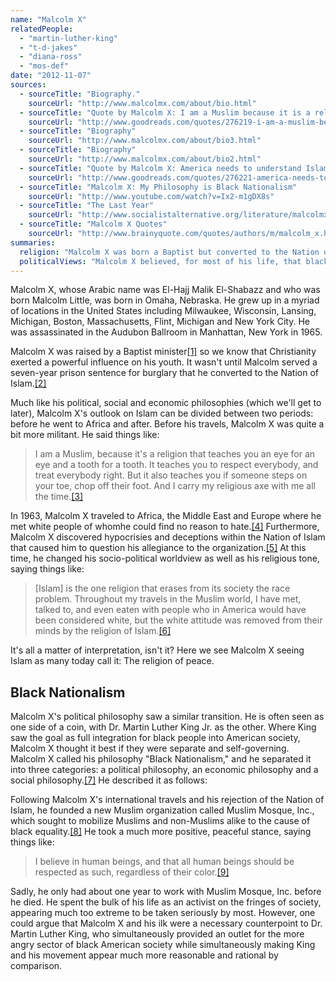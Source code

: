 ```yaml
---
name: "Malcolm X"
relatedPeople:
  - "martin-luther-king"
  - "t-d-jakes"
  - "diana-ross"
  - "mos-def"
date: "2012-11-07"
sources:
  - sourceTitle: "Biography."
    sourceUrl: "http://www.malcolmx.com/about/bio.html"
  - sourceTitle: "Quote by Malcolm X: I am a Muslim because it is a religion that tea.."
    sourceUrl: "http://www.goodreads.com/quotes/276219-i-am-a-muslim-because-it-s-a-religion-that-teaches"
  - sourceTitle: "Biography"
    sourceUrl: "http://www.malcolmx.com/about/bio3.html"
  - sourceTitle: "Biography"
    sourceUrl: "http://www.malcolmx.com/about/bio2.html"
  - sourceTitle: "Quote by Malcolm X: America needs to understand Islam, because this…"
    sourceUrl: "http://www.goodreads.com/quotes/276221-america-needs-to-understand-islam-because-this-is-the-one"
  - sourceTitle: "Malcolm X: My Philosophy is Black Nationalism"
    sourceUrl: "http://www.youtube.com/watch?v=Ix2-m1gDX8s"
  - sourceTitle: "The Last Year"
    sourceUrl: "http://www.socialistalternative.org/literature/malcolmx/ch4.html"
  - sourceTitle: "Malcolm X Quotes"
    sourceUrl: "http://www.brainyquote.com/quotes/authors/m/malcolm_x.html"
summaries:
  religion: "Malcolm X was born a Baptist but converted to the Nation of Islam in prison."
  politicalViews: "Malcolm X believed, for most of his life, that black people should operate separate and free from white American society. He took a slightly more integrative approach in his last years."
---
```


Malcolm X, whose Arabic name was El-Hajj Malik El-Shabazz and who was born Malcolm Little, was born in Omaha, Nebraska. He grew up in a myriad of locations in the United States including Milwaukee, Wisconsin, Lansing, Michigan, Boston, Massachusetts, Flint, Michigan and New York City. He was assassinated in the Audubon Ballroom in Manhattan, New York in 1965.

Malcolm X was raised by a Baptist minister<a class="source-citation" href="#http%3A%2F%2Fwww.malcolmx.com%2Fabout%2Fbio.html" title="Biography.">[1]</a> so we know that Christianity exerted a powerful influence on his youth. It wasn't until Malcolm served a seven-year prison sentence for burglary that he converted to the Nation of Islam.<a class="source-citation" href="#http%3A%2F%2Fwww.malcolmx.com%2Fabout%2Fbio.html" title="Biography.">[2]</a>

Much like his political, social and economic philosophies (which we'll get to later), Malcolm X's outlook on Islam can be divided between two periods: before he went to Africa and after. Before his travels, Malcolm X was quite a bit more militant. He said things like:

>I am a Muslim, because it's a religion that teaches you an eye for an eye and a tooth for a tooth. It teaches you to respect everybody, and treat everybody right. But it also teaches you if someone steps on your toe, chop off their foot. And I carry my religious axe with me all the time.<a class="source-citation" href="#http%3A%2F%2Fwww.goodreads.com%2Fquotes%2F276219-i-am-a-muslim-because-it-s-a-religion-that-teaches" title="Quote by Malcolm X: I am a Muslim because it is a religion that tea..">[3]</a>

In 1963, Malcolm X traveled to Africa, the Middle East and Europe where he met white people of whomhe could find no reason to hate.<a class="source-citation" href="#http%3A%2F%2Fwww.malcolmx.com%2Fabout%2Fbio3.html" title="Biography">[4]</a> Furthermore, Malcolm X discovered hypocrisies and deceptions within the Nation of Islam that caused him to question his allegiance to the organization.<a class="source-citation" href="#http%3A%2F%2Fwww.malcolmx.com%2Fabout%2Fbio2.html" title="Biography">[5]</a> At this time, he changed his socio-political worldview as well as his religious tone, saying things like:

>[Islam] is the one religion that erases from its society the race problem. Throughout my travels in the Muslim world, I have met, talked to, and even eaten with people who in America would have been considered white, but the white attitude was removed from their minds by the religion of Islam.<a class="source-citation" href="#http%3A%2F%2Fwww.goodreads.com%2Fquotes%2F276221-america-needs-to-understand-islam-because-this-is-the-one" title="Quote by Malcolm X: America needs to understand Islam, because this…">[6]</a>

It's all a matter of interpretation, isn't it? Here we see Malcolm X seeing Islam as many today call it: The religion of peace.


## Black Nationalism

Malcolm X's political philosophy saw a similar transition. He is often seen as one side of a coin, with Dr. Martin Luther King Jr. as the other. Where King saw the goal as full integration for black people into American society, Malcolm X thought it best if they were separate and self-governing. Malcolm X called his philosophy "Black Nationalism," and he separated it into three categories: a political philosophy, an economic philosophy and a social philosophy.<a class="source-citation" href="#http%3A%2F%2Fwww.youtube.com%2Fwatch%3Fv%3DIx2-m1gDX8s" title="Malcolm X: My Philosophy is Black Nationalism">[7]</a> He described it as follows:

Following Malcolm X's international travels and his rejection of the Nation of Islam, he founded a new Muslim organization called Muslim Mosque, Inc., which sought to mobilize Muslims and non-Muslims alike to the cause of black equality.<a class="source-citation" href="#http%3A%2F%2Fwww.socialistalternative.org%2Fliterature%2Fmalcolmx%2Fch4.html" title="The Last Year">[8]</a> He took a much more positive, peaceful stance, saying things like:

>I believe in human beings, and that all human beings should be respected as such, regardless of their color.<a class="source-citation" href="#http%3A%2F%2Fwww.brainyquote.com%2Fquotes%2Fauthors%2Fm%2Fmalcolm_x.html" title="Malcolm X Quotes">[9]</a>

Sadly, he only had about one year to work with Muslim Mosque, Inc. before he died. He spent the bulk of his life as an activist on the fringes of society, appearing much too extreme to be taken seriously by most. However, one could argue that Malcolm X and his ilk were a necessary counterpoint to Dr. Martin Luther King, who simultaneously provided an outlet for the more angry sector of black American society while simultaneously making King and his movement appear much more reasonable and rational by comparison.